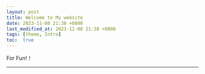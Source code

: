```yaml
---
layout: post
title: Welcome to My website
date: 2023-11-08 21:38 +0800
last_modified_at: 2023-11-08 21:38 +0800
tags: [theme, Intro]
toc:  true
---
```




For Fun!！


-----
